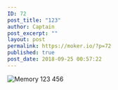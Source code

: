 ```yaml
---
ID: 72
post_title: "123"
author: Captain
post_excerpt: ""
layout: post
permalink: https://moker.io/?p=72
published: true
post_date: 2018-09-25 00:57:22
---
```

<img src="https://mokerio.oss-cn-hangzhou.aliyuncs.com/2018-9-18%20搭建%20墨客/2018_9_24-memory.jpg" alt="Memory" />
123
<!--more-->
456